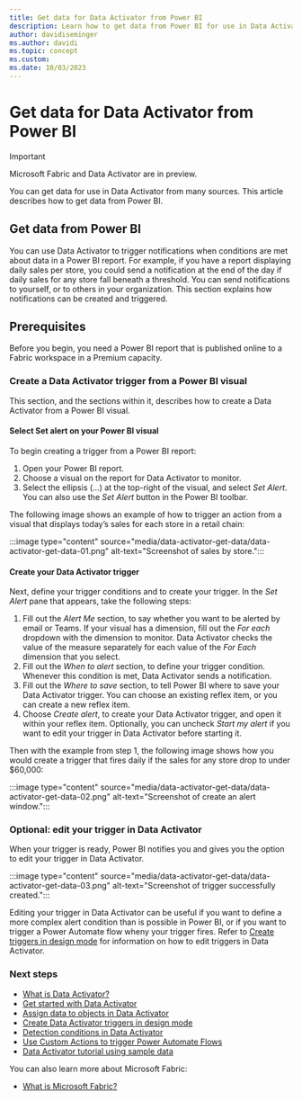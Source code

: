 ```yaml
---
title: Get data for Data Activator from Power BI
description: Learn how to get data from Power BI for use in Data Activator.
author: davidiseminger
ms.author: davidi
ms.topic: concept
ms.custom: 
ms.date: 10/03/2023
---
```


# Get data for Data Activator from Power BI

> [!IMPORTANT]
> Microsoft Fabric and Data Activator are in preview.

You can get data for use in Data Activator from many sources. This article describes how to get data from Power BI.

## Get data from Power BI

You can use Data Activator to trigger notifications when conditions are met about data in a Power BI report. For example, if you have a report displaying daily sales per store, you could send a notification at the end of the day if daily sales for any store fall beneath a threshold. You can send notifications to yourself, or to others in your organization. This section explains how notifications can be created and triggered.

## Prerequisites

Before you begin, you need a Power BI report that is published online to a Fabric workspace in a Premium capacity.

### Create a Data Activator trigger from a Power BI visual

This section, and the sections within it, describes how to create a Data Activator from a Power BI visual. 

#### Select Set alert on your Power BI visual

To begin creating a trigger from a Power BI report:

1. Open your Power BI report.
2. Choose a visual on the report for Data Activator to monitor. 
3. Select the ellipsis (…) at the top-right of the visual, and select *Set Alert*. You can also use the *Set Alert* button in the Power BI toolbar.

The following image shows an example of how to trigger an action from a visual that displays today’s sales for each store in a retail chain:

:::image type="content" source="media/data-activator-get-data/data-activator-get-data-01.png" alt-text="Screenshot of sales by store.":::

#### Create your Data Activator trigger

Next, define your trigger conditions and to create your trigger. In the *Set Alert* pane that appears, take the following steps:

1. Fill out the *Alert Me* section, to say whether you want to be alerted by email or Teams. If your visual has a dimension, fill out the *For each* dropdown with the dimension to monitor. Data Activator checks the value of the measure separately for each value of the *For Each* dimension that you select.
2. Fill out the *When to alert* section, to define your trigger condition. Whenever this condition is met, Data Activator sends a notification.
3. Fill out the *Where to save* section, to tell Power BI where to save your Data Activator trigger. You can choose an existing reflex item, or you can create a new reflex item.
4. Choose *Create alert*, to create your Data Activator trigger, and open it within your reflex item.  Optionally, you can uncheck *Start my alert* if you want to edit your trigger in Data Activator before starting it.

Then with the example from step 1, the following image shows how you would create a trigger that fires daily if the sales for any store drop to under $60,000:

:::image type="content" source="media/data-activator-get-data/data-activator-get-data-02.png" alt-text="Screenshot of create an alert window.":::

### Optional: edit your trigger in Data Activator

When your trigger is ready, Power BI notifies you and gives you the option to edit your trigger in Data Activator. 

:::image type="content" source="media/data-activator-get-data/data-activator-get-data-03.png" alt-text="Screenshot of trigger successfully created.":::

Editing your trigger in Data Activator can be useful if you want to define a more complex alert condition than is possible in Power BI, or if you want to trigger a Power Automate flow wheny your trigger fires. Refer to [Create triggers in design mode](data-activator-create-triggers-design-mode.md) for information on how to edit triggers in Data Activator.


### Next steps

* [What is Data Activator?](data-activator-introduction.md)
* [Get started with Data Activator](data-activator-get-started.md)
* [Assign data to objects in Data Activator](data-activator-assign-data-objects.md)
* [Create Data Activator triggers in design mode](data-activator-create-triggers-design-mode.md)
* [Detection conditions in Data Activator](data-activator-detection-conditions.md)
* [Use Custom Actions to trigger Power Automate Flows](data-activator-trigger-power-automate-flows.md)
* [Data Activator tutorial using sample data](data-activator-tutorial.md)

You can also learn more about Microsoft Fabric:

* [What is Microsoft Fabric?](../get-started/microsoft-fabric-overview.md)
